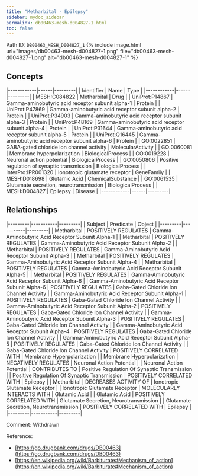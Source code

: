 ```yaml
---
title: "Metharbital - Epilepsy"
sidebar: mydoc_sidebar
permalink: db00463-mesh-d004827-1.html
toc: false 
---
```



Path ID: `DB00463_MESH_D004827_1`
{% include image.html url="images/db00463-mesh-d004827-1.png" file="db00463-mesh-d004827-1.png" alt="db00463-mesh-d004827-1" %}

## Concepts

|------------|------|---------|
| Identifier | Name | Type    |
|------------|------|---------|
| MESH:C084822 | Metharbital | Drug |
| UniProt:P14867 | Gamma-aminobutyric acid receptor subunit alpha-1 | Protein |
| UniProt:P47869 | Gamma-aminobutyric acid receptor subunit alpha-2 | Protein |
| UniProt:P34903 | Gamma-aminobutyric acid receptor subunit alpha-3 | Protein |
| UniProt:P48169 | Gamma-aminobutyric acid receptor subunit alpha-4 | Protein |
| UniProt:P31644 | Gamma-aminobutyric acid receptor subunit alpha-5 | Protein |
| UniProt:Q16445 | Gamma-aminobutyric acid receptor subunit alpha-6 | Protein |
| GO:0022851 | GABA-gated chloride ion channel activity | MolecularActivity |
| GO:0060081 | Membrane hyperpolarization | BiologicalProcess |
| GO:0019228 | Neuronal action potential | BiologicalProcess |
| GO:0050806 | Positive regulation of synaptic transmission | BiologicalProcess |
| InterPro:IPR001320 | Ionotropic glutamate receptor | GeneFamily |
| MESH:D018698 | Glutamic Acid | ChemicalSubstance |
| GO:0061535 | Glutamate secretion, neurotransmission | BiologicalProcess |
| MESH:D004827 | Epilepsy | Disease |
|------------|------|---------|

## Relationships

|---------|-----------|---------|
| Subject | Predicate | Object  |
|---------|-----------|---------|
| Metharbital | POSITIVELY REGULATES | Gamma-Aminobutyric Acid Receptor Subunit Alpha-1 |
| Metharbital | POSITIVELY REGULATES | Gamma-Aminobutyric Acid Receptor Subunit Alpha-2 |
| Metharbital | POSITIVELY REGULATES | Gamma-Aminobutyric Acid Receptor Subunit Alpha-3 |
| Metharbital | POSITIVELY REGULATES | Gamma-Aminobutyric Acid Receptor Subunit Alpha-4 |
| Metharbital | POSITIVELY REGULATES | Gamma-Aminobutyric Acid Receptor Subunit Alpha-5 |
| Metharbital | POSITIVELY REGULATES | Gamma-Aminobutyric Acid Receptor Subunit Alpha-6 |
| Gamma-Aminobutyric Acid Receptor Subunit Alpha-6 | POSITIVELY REGULATES | Gaba-Gated Chloride Ion Channel Activity |
| Gamma-Aminobutyric Acid Receptor Subunit Alpha-1 | POSITIVELY REGULATES | Gaba-Gated Chloride Ion Channel Activity |
| Gamma-Aminobutyric Acid Receptor Subunit Alpha-2 | POSITIVELY REGULATES | Gaba-Gated Chloride Ion Channel Activity |
| Gamma-Aminobutyric Acid Receptor Subunit Alpha-3 | POSITIVELY REGULATES | Gaba-Gated Chloride Ion Channel Activity |
| Gamma-Aminobutyric Acid Receptor Subunit Alpha-4 | POSITIVELY REGULATES | Gaba-Gated Chloride Ion Channel Activity |
| Gamma-Aminobutyric Acid Receptor Subunit Alpha-5 | POSITIVELY REGULATES | Gaba-Gated Chloride Ion Channel Activity |
| Gaba-Gated Chloride Ion Channel Activity | POSITIVELY CORRELATED WITH | Membrane Hyperpolarization |
| Membrane Hyperpolarization | NEGATIVELY REGULATES | Neuronal Action Potential |
| Neuronal Action Potential | CONTRIBUTES TO | Positive Regulation Of Synaptic Transmission |
| Positive Regulation Of Synaptic Transmission | POSITIVELY CORRELATED WITH | Epilepsy |
| Metharbital | DECREASES ACTIVITY OF | Ionotropic Glutamate Receptor |
| Ionotropic Glutamate Receptor | MOLECULARLY INTERACTS WITH | Glutamic Acid |
| Glutamic Acid | POSITIVELY CORRELATED WITH | Glutamate Secretion, Neurotransmission |
| Glutamate Secretion, Neurotransmission | POSITIVELY CORRELATED WITH | Epilepsy |
|---------|-----------|---------|

Comment: Withdrawn

Reference: 
  - [https://go.drugbank.com/drugs/DB00463](https://go.drugbank.com/drugs/DB00463)
  - [https://en.wikipedia.org/wiki/Barbiturate#Mechanism_of_action](https://en.wikipedia.org/wiki/Barbiturate#Mechanism_of_action)
